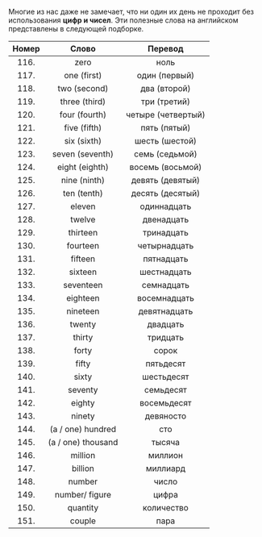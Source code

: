 Многие из нас даже не замечает, что ни один их день не проходит без использования **цифр и чисел**. Эти полезные слова на английском представлены в следующей подборке.

|Номер|Слово|Перевод|
|:--:|:--:|:--:|
|116.|	zero|	ноль|
|117.|	one (first)|	один (первый)|
|118.|	two (second)|	два (второй)|
|119.|	three (third)|	три (третий)|
|120.|	four (fourth)|	четыре (четвертый)|
|121.|	five (fifth)|	пять (пятый)|
|122.|	six (sixth)|	шесть (шестой)|
|123.|	seven (seventh)|	семь (седьмой)|
|124.|	eight (eighth)|	восемь (восьмой)|
|125.|	nine (ninth)|	девять (девятый)|
|126.|	ten (tenth)|	десять (десятый)|
|127.|	eleven|	одиннадцать|
|128.|	twelve|	двенадцать|
|129.|	thirteen|	тринадцать|
|130.|	fourteen|	четырнадцать|
|131.|	fifteen|	пятнадцать|
|132.|	sixteen|	шестнадцать|
|133.|	seventeen|	семнадцать|
|134.|	eighteen|	восемнадцать|
|135.|	nineteen|	девятнадцать|
|136.|	twenty|	двадцать|
|137.|	thirty|	тридцать|
|138.|	forty|	сорок|
|139.|	fifty|	пятьдесят|
|140.|	sixty|	шестьдесят|
|141.|	seventy|	семьдесят|
|142.|	eighty|	восемьдесят|
|143.|	ninety|	девяносто|
|144.|	(a / one) hundred|	сто|
|145.|	(a / one) thousand|	тысяча|
|146.|	million|	миллион|
|147.|	billion|	миллиард|
|148.|	number|	число|
|149.|	number/ figure|	цифра|
|150.|	quantity|	количество|
|151.|	couple|	пара|
